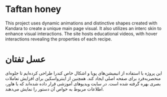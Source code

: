 # Taftan honey

This project uses dynamic animations and distinctive shapes created with Kandara to create a unique main page visual. It also utilizes an interc skin to enhance visual interactions. The site hosts educational videos, with hover interactions revealing the properties of each recipe.




# عسل تفتان

این پروژه با استفاده از انیمیشن‌های پویا و اشکال خاص کندرا طراحی کرده‌ایم تا جلوه‌ای منحصربه‌فرد برای صفحه اصلی ایجاد کند. همچنین از اینترواسکین برای افزایش تعاملات بصری بهره گرفته شده است. در سایت ویدیوهای آموزشی قرار داده شده‌اند که با هاور، اطلاعات مربوط به خواص آن دستور را نمایش می‌دهند.


